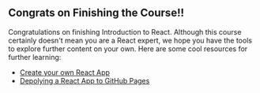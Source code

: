 ## Congrats on Finishing the Course!!

Congratulations on finishing Introduction to React. Although this course certainly doesn't mean you are a React expert, we hope you have the tools to explore further content on your own. Here are some cool resources for further learning:

- [Create your own React App](https://facebook.github.io/create-react-app/docs/getting-started)
- [Depolying a React App to GitHub Pages](https://codeburst.io/deploy-react-to-github-pages-to-create-an-amazing-website-42d8b09cd4d)